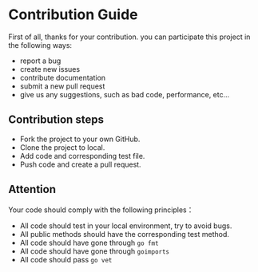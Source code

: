 # Contribution Guide

First of all, thanks for your contribution. you can participate this project in the following ways:

* report a bug
* create new issues
* contribute documentation
* submit a new pull request
* give us any suggestions, such as bad code, performance, etc...

## Contribution steps

* Fork the project to your own GitHub.
* Clone the project to local.
* Add code and corresponding test file.
* Push code and create a pull request.

## Attention

Your code should comply with the following principles：

* All code should test in your local environment, try to avoid bugs.
* All public methods should have the corresponding test method.
* All code should have gone through `go fmt`
* All code should have gone through `goimports`
* All code should pass `go vet`
